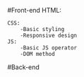 #Front-end
	HTML:
		
	CSS:
		-Basic styling
		-Responsive design
	JS:
		-Basic JS operator
		-DOM method
	
#Back-end
